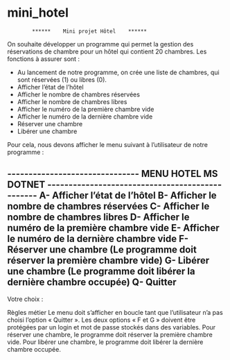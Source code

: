 ﻿# mini_hotel
			******    Mini projet Hôtel    ******

On souhaite développer un programme qui permet la gestion des réservations de chambre pour un hôtel qui contient 20 chambres. Les fonctions à assurer sont :
-	Au lancement de notre programme, on crée une liste de chambres, qui sont réservées (1) ou libres (0).
-	Afficher l’état de l’hôtel
-	Afficher le nombre de chambres réservées 
-	Afficher le nombre de chambres libres  
-	Afficher le numéro de la première chambre vide
-	Afficher le numéro de la dernière chambre vide
-	Réserver une chambre 
-	Libérer une chambre 

Pour cela, nous devons afficher le menu suivant à l’utilisateur de notre programme : 

-------------------------------    MENU HOTEL MS DOTNET   ------------------------------------------------
A-	Afficher l’état de l’hôtel 
B-	Afficher le nombre de chambres réservées
C-	Afficher le nombre de chambres libres
D-	Afficher le numéro de la première chambre vide
E-	Afficher le numéro de la dernière chambre vide
F-	Réserver une chambre (Le programme doit réserver la première chambre vide)
G-	Libérer une chambre (Le programme doit libérer la dernière chambre occupée)
Q- Quitter 
---------------------------------------------------------------------------------------------------------------------
Votre choix   : 

Règles métier
Le menu doit s’afficher en boucle tant que l’utilisateur n’a pas choisi l’option « Quitter ».
Les deux options « F et G » doivent être protégées par un login et mot de passe stockés dans des variables.
Pour réserver une chambre, le programme doit réserver la première chambre vide.
Pour libérer une chambre, le programme doit libérer la dernière chambre occupée.
